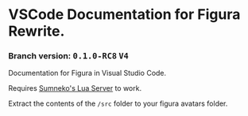 # VSCode Documentation for Figura Rewrite.
### Branch version: <kbd>**0.1.0-RC8**</kbd> <kbd>**V4**</kbd>

Documentation for Figura in Visual Studio Code.

Requires [Sumneko's Lua Server](https://marketplace.visualstudio.com/items?itemName=sumneko.lua) to work.

Extract the contents of the `/src` folder to your figura avatars folder.

